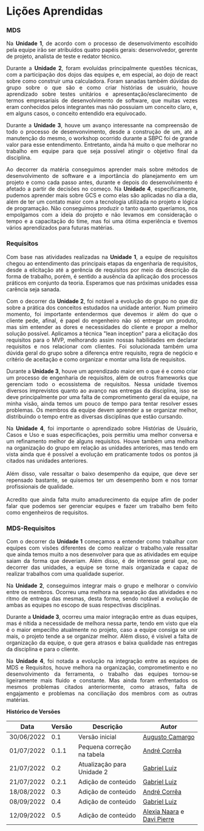 # Lições Aprendidas

### MDS

<div>
    <p style="text-align: justify">Na <b>Unidade 1</b>, de acordo com o processo de desenvolvimento escolhido pela equipe irão ser atribuídos quatro papéis gerais: desenvolvedor, gerente de projeto, analista de teste e redator técnico.</p>
</div>

<div>
    <p style="text-align: justify">Durante a <b>Unidade 2</b>, foram evoluídas principalmente questões técnicas, com a participação dos dojos das equipes e, em especial, ao dojo de react sobre como construir uma calculadora. Foram sanadas também dúvidas do grupo sobre o que são e como criar histórias de usuário, houve aprendizado sobre testes unitários e apresentação/esclarecimento de termos empresariais de desenvolvimento de software, que muitas vezes eram conhecidos pelos integrantes mas não possuiam um conceito claro, e, em alguns casos, o conceito entendido era equivocado.</p>
</div>

<div>
    <p style="text-align: justify">Durante a <b>Unidade 3</b>, houve um avanço interessante na compreensão de todo o processo de desenvonvimento, desde a construção de um, até a manutenção do mesmo, o workshop ocorrido durante a SBPC foi de grande valor para esse entendimento. Entretanto, ainda há muito o que melhorar no trabalho em equipe para que seja possível atingir o objetivo final da disciplina.</p>
</div>

<div>
    <p style="text-align: justify">Ao decorrer da matéria conseguimos aprender mais sobre métodos de desenvolvimento de software e a importância do planejamento em um projeto e como cada passo antes, durante e depois do desenvolvimento é afetado a partir de decisões no começo. Na <b>Unidade 4</b>, especificamente, pudemos aprender mais sobre GCS e como elas são aplicadas no dia a dia, além de ter um contato maior com a tecnologia utilizada no projeto e lógica de programação. Não conseguimos produzir o tanto quanto queríamos, nos empolgamos com a ideia do projeto e não levamos em consideração o tempo e a capacitação do time, mas foi uma ótima experiência e tivemos vários aprendizados para futuras matérias.</p>
</div>

### Requisitos

<div>
    <p style="text-align: justify">Com base nas atividades realizadas na <b>Unidade 1</b>, a equipe de requisitos chegou ao entendimento das principais etapas da engenharia de requisitos, desde a elicitação até a gerência de requisitos por meio da descrição da forma de trabalho, porém, é sentido a ausência da aplicação dos processos práticos em conjunto da teoria. Esperamos que nas próximas unidades essa carência seja sanada.</p>
</div>

<div>
    <p style="text-align: justify">Com o decorrer da <b>Unidade 2</b>, foi notável a evolução do grupo no que diz sobre a prática dos conceitos estudados na unidade anterior. Num primeiro momento, foi importante entendermos que devemos ir além do que o cliente pede, afinal, é papel do engenheiro não só entregar um produto, mas sim entender as dores e necessidades do cliente e propor a melhor solução possível. Aplicamos a técnica "lean inception" para a elicitação dos requisitos para o MVP, melhorando assim nossas habilidades em declarar requisitos e nos relacionar com clientes. Foi solucionada também uma dúvida geral do grupo sobre a diferença entre requisito, regra de negócio e critério de aceitação e como organizar e montar uma lista de requisitos.</p>
</div>

<div>
    <p style="text-align: justify">Durante a <b>Unidade 3</b>, houve um aprendizado maior em o que é e como criar um processo de engenharia de requisitos, além de outros frameworks que gerenciam todo o ecossistema de requisitos. Nessa unidade tivemos diversos imprevistos quanto ao avanço nas entregas da disciplina, isso se deve principalmente por uma falta de comprometimento geral da equipe, na minha visão, ainda temos um pouco de tempo para tentar resolver esses problemas. Os membros da equipe devem aprender a se organizar melhor, distribuindo o tempo entre as diversas disciplinas que estão cursando.</p>
</div>

<div>
    <p style="text-align: justify">Na <b>Unidade 4</b>, foi importante o aprendizado sobre Histórias de Usuário, Casos e Uso e suas especificações, pois permitiu uma melhor conversa e um refinamento melhor de alguns requisitos. Houve também uma melhora na organização do grupo em relação as unidades anteriores, mas tendo em vista ainda que é possível a evolução em praticamente todos os pontos já citados nas unidades anteriores. </br></br> Além disso, vale ressaltar o baixo desempenho da equipe, que deve ser repensado bastante, se quisemos ter um desempenho bom e nos tornar profissionais de qualidade. </br></br> Acredito que ainda falta muito amadurecimento da equipe afim de poder falar que podemos ser gerenciar equipes e fazer um trabalho bem feito como engenheiros de requisitos.</p>

    
</div>

### MDS-Requisitos

<div>
    <p style="text-align: justify">Com o decorrer da <b>Unidade 1</b> começamos a entender como trabalhar com equipes com visões diferentes de como realizar o trabalho,vale ressaltar que ainda temos muito a nos desenvolver para que as atividades em equipe saiam da forma que deveriam. Além disso, é de interesse geral que, no decorrer das unidades, a equipe se torne mais organizada e capaz de realizar trabalhos com uma qualidade superior.</p>
</div>

<div>
    <p style="text-align: justify">Na <b>Unidade 2</b>,  conseguimos integrar mais o grupo e melhorar o convívio entre os membros. Ocorreu uma melhora na separação das atividades e no ritmo de entrega das mesmas, desta forma, sendo notável a evolução de ambas as equipes no escopo de suas respectivas disciplinas.</p>
</div>

<div>
    <p style="text-align: justify">Durante a <b>Unidade 3</b>, ocorreu uma maior integração entre as duas equipes, mas é nítida a necessidade de melhora nessa parte, tendo em visto que ela é o maior empecilho atualmente no projeto, caso a equipe consiga se unir mais, o projeto tende a se organizar melhor. Além disso, é visível a falta de organização da equipe, o que gera atrasos e baixa qualidade nas entregas da disciplina e para o cliente.</p>
</div>

<div>
    <p style="text-align: justify">Na <b>Unidade 4</b>, foi notada a evolução na integração entre as equipes de MDS e Requisitos, houve melhora na organização, comprometimento e no desenvolvimento da ferramenta, o trabalho das equipes tornou-se ligeiramente mais fluido e constante. Mas ainda foram enfrentados os mesmos problemas citados anteriormente, como atrasos, falta de engajamento e problemas na conciliação dos membros com as outras matérias.</p>
</div>

<!-- 
    # Depoimentos

    <div>
        <p>Em construção</p>
    </div>
-->

**Histórico de Versões**

| Data       | Versão | Descrição                  | Autor                                                                                       |
| ---------- | ------ | -------------------------- | ------------------------------------------------------------------------------------------- |
| 30/06/2022 | 0.1    | Versão inicial             | [Augusto Camargo](https://github.com/augustocrmg)                                           |
| 01/07/2022 | 0.1.1  | Pequena correção na tabela | [André Corrêa](https://github.com/dartmol203)                                               |
| 21/07/2022 | 0.2    | Atualização para Unidade 2 | [Gabriel Luiz](https://github.com/ggomesbr)                                                 |
| 21/07/2022 | 0.2.1  | Adição de conteúdo         | [Gabriel Luiz](https://github.com/ggomesbr)                                                 |
| 18/08/2022 | 0.3    | Adição de conteúdo         | [André Corrêa](https://github.com/dartmol203)                                               |
| 08/09/2022 | 0.4    | Adição de conteúdo         | [Gabriel Luiz](https://github.com/ggomesbr)                                                 |
| 12/09/2022 | 0.5    | Adição de conteúdo         | [Alexia Naara](https://github.com/alexianaa) e [Davi Pierre](https://github.com/DaviPierre) |
